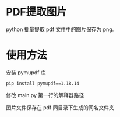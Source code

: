 # PDF提取图片  

python 批量提取 pdf 文件中的图片保存为 png.  

# 使用方法  

安装 pymupdf 库  

```
pip install pymupdf==1.18.14
```

修改 main.py 第一行的解释器路径

图片文件保存在 pdf 同目录下生成的同名文件夹  
